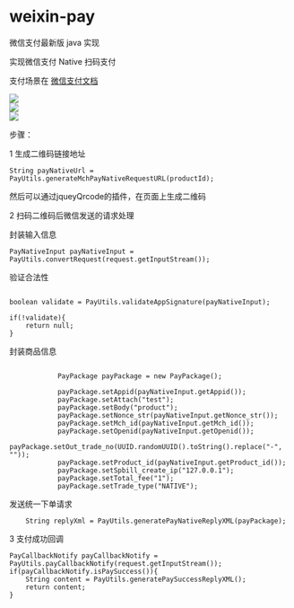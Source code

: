 # weixin-pay
微信支付最新版 java 实现

实现微信支付 Native 扫码支付

支付场景在 [微信支付文档](http://pay.weixin.qq.com/wiki/doc/api/index.php?chapter=6_1)

<img src="http://pay.weixin.qq.com/wiki/doc/api/img/chapter6_1_1.png"/>
<br>
<img src="http://pay.weixin.qq.com/wiki/doc/api//img/chapter6_1_2.jpg"/>
<br>
<img src="http://pay.weixin.qq.com/wiki/doc/api//img/chapter6_1_3.jpg"/>
<br>


步骤：

1 生成二维码链接地址

```
String payNativeUrl = PayUtils.generateMchPayNativeRequestURL(productId);
```
然后可以通过jqueyQrcode的插件，在页面上生成二维码

2 扫码二维码后微信发送的请求处理

封装输入信息

```
PayNativeInput payNativeInput = PayUtils.convertRequest(request.getInputStream());

```

验证合法性

```
			
boolean validate = PayUtils.validateAppSignature(payNativeInput);

if(!validate){
	return null;
}
```

封装商品信息

```
			
			PayPackage payPackage = new PayPackage();
		
			payPackage.setAppid(payNativeInput.getAppid());
			payPackage.setAttach("test");
			payPackage.setBody("product");
			payPackage.setNonce_str(payNativeInput.getNonce_str());
			payPackage.setMch_id(payNativeInput.getMch_id());
			payPackage.setOpenid(payNativeInput.getOpenid());
			payPackage.setOut_trade_no(UUID.randomUUID().toString().replace("-", ""));
			payPackage.setProduct_id(payNativeInput.getProduct_id());
			payPackage.setSpbill_create_ip("127.0.0.1");
			payPackage.setTotal_fee("1");
			payPackage.setTrade_type("NATIVE");
```

发送统一下单请求

```
	String replyXml = PayUtils.generatePayNativeReplyXML(payPackage);
```

3 支付成功回调

```
PayCallbackNotify payCallbackNotify = PayUtils.payCallbackNotify(request.getInputStream());
if(payCallbackNotify.isPaySuccess()){
	String content = PayUtils.generatePaySuccessReplyXML();
	return content;
}
			
```


